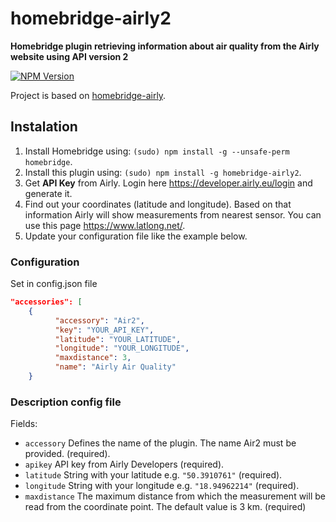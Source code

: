 # homebridge-airly2

**Homebridge plugin retrieving information about air quality from the Airly website using API version 2**

[![NPM Version](https://img.shields.io/npm/v/homebridge-airly2.svg)](https://www.npmjs.com/package/homebridge-airly2)



Project is based on [homebridge-airly](https://github.com/beniaminrychter/homebridge-airly).

## Instalation
1. Install Homebridge using: `(sudo) npm install -g --unsafe-perm homebridge`.
1. Install this plugin using: `(sudo) npm install -g homebridge-airly2`.
1. Get **API Key** from Airly. Login here <https://developer.airly.eu/login> and generate it.
1. Find out your coordinates (latitude and longitude). Based on that information Airly will show measurements from nearest sensor. You can use this page <https://www.latlong.net/>.
1. Update your configuration file like the example below.

### Configuration
Set in config.json file

```json
"accessories": [
    {
          "accessory": "Air2",
          "key": "YOUR_API_KEY",
          "latitude": "YOUR_LATITUDE",
          "longitude": "YOUR_LONGITUDE",
          "maxdistance": 3,
          "name": "Airly Air Quality"
    }
```

### Description config file
Fields:
- `accessory` Defines the name of the plugin. The name Air2 must be provided. (required).
- `apikey` API key from Airly Developers  (required).
- `latitude` String with your latitude e.g. `"50.3910761"` (required).
- `longitude` String with your longitude e.g. `"18.94962214"` (required).
- `maxdistance` The maximum distance from which the measurement will be read from the coordinate point. The default value is 3 km. (required)